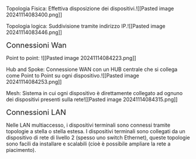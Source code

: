 Topologia Fisica: Effettiva disposizione dei dispositivi.![[Pasted image 20241114083400.png]]


Topologia logica: Suddivisione tramite indirizzo IP.![[Pasted image 20241114083446.png]]


<big><big>Connessioni Wan</big></big>

Point to point: ![[Pasted image 20241114084223.png]]


Hub and Spoke: Connessione WAN con un HUB centrale che si collega come Point to Point su ogni dispositivo.![[Pasted image 20241114084253.png]]


Mesh: Sistema in cui ogni dispositivo è direttamente collegato ad ognuno dei dispositivi  presenti sulla rete![[Pasted image 20241114084315.png]]


<big><big>Connessioni LAN </big></big>

Nelle LAN multiaccesso, i dispositivi terminali sono connessi tramite topologie a stella o stella estesa. I dispositivi terminali sono collegati da un dispositivo di rete di livello 2 (spesso uno switch Ethernet), queste topologie sono facili da installare e scalabili (cioè è possibile ampliare la rete a piacimento).


